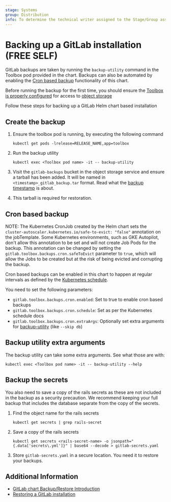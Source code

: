 ```yaml
---
stage: Systems
group: Distribution
info: To determine the technical writer assigned to the Stage/Group associated with this page, see https://about.gitlab.com/handbook/product/ux/technical-writing/#assignments
---
```


# Backing up a GitLab installation **(FREE SELF)**

GitLab backups are taken by running the `backup-utility` command in the Toolbox pod provided in the chart. Backups can also be automated by enabling the [Cron based backup](#cron-based-backup) functionality of this chart.

Before running the backup for the first time, you should ensure the
[Toolbox is properly configured](../charts/gitlab/toolbox/index.md#configuration)
for access to [object storage](index.md#object-storage)

Follow these steps for backing up a GitLab Helm chart based installation

## Create the backup

1. Ensure the toolbox pod is running, by executing the following command

   ```shell
   kubectl get pods -lrelease=RELEASE_NAME,app=toolbox
   ```

1. Run the backup utility

   ```shell
   kubectl exec <Toolbox pod name> -it -- backup-utility
   ```

1. Visit the `gitlab-backups` bucket in the object storage service and ensure a tarball has been added. It will be named in `<timestamp>_gitlab_backup.tar` format. Read what the [backup timestamp](https://docs.gitlab.com/ee/raketasks/backup_restore.html#backup-timestamp) is about.

1. This tarball is required for restoration.

## Cron based backup

NOTE:
The Kubernetes CronJob created by the Helm chart
sets the `cluster-autoscaler.kubernetes.io/safe-to-evict: "false"`
annotation on the jobTemplate. Some Kubernetes environments, such as
GKE Autopilot, don't allow this annotation to be set and will not create
Job Pods for the backup.
This annotation can be changed by setting the `gitlab.toolbox.backups.cron.safeToEvict` parameter to `true`, which will allow the Jobs to be created but at the risk of being evicted and corrupting the backup.

Cron based backups can be enabled in this chart to happen at regular intervals as defined by the [Kubernetes schedule](https://kubernetes.io/docs/tasks/job/automated-tasks-with-cron-jobs/#schedule).

You need to set the following parameters:

- `gitlab.toolbox.backups.cron.enabled`: Set to true to enable cron based backups
- `gitlab.toolbox.backups.cron.schedule`: Set as per the Kubernetes schedule docs
- `gitlab.toolbox.backups.cron.extraArgs`: Optionally set extra arguments for [backup-utility](https://gitlab.com/gitlab-org/build/CNG/blob/master/gitlab-toolbox/scripts/bin/backup-utility) (like `--skip db`)

## Backup utility extra arguments

The backup utility can take some extra arguments. See what those are with:

```shell
kubectl exec <Toolbox pod name> -it -- backup-utility --help
```

## Backup the secrets

You also need to save a copy of the rails secrets as these are not included in the backup as a security precaution. We recommend keeping your full backup that includes the database separate from the copy of the secrets.

1. Find the object name for the rails secrets

   ```shell
   kubectl get secrets | grep rails-secret
   ```

1. Save a copy of the rails secrets

   ```shell
   kubectl get secrets <rails-secret-name> -o jsonpath="{.data['secrets\.yml']}" | base64 --decode > gitlab-secrets.yaml
   ```

1. Store `gitlab-secrets.yaml` in a secure location. You need it to restore your backups.

## Additional Information

- [GitLab chart Backup/Restore Introduction](index.md)
- [Restoring a GitLab installation](restore.md)
